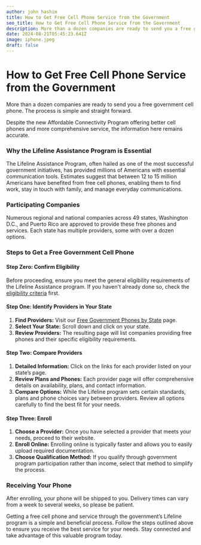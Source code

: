 ```yaml
---
author: john hashim
title: How to Get Free Cell Phone Service from the Government
seo_title: How to Get Free Cell Phone Service from the Government
description: More than a dozen companies are ready to send you a free government cell phone. The process is simple and straight forward. Despite the new Affordable Connectivity Program offering better cell phones and more comprehensive service, the information here remains accurate.
date: 2024-08-21T05:45:23.641Z
image: iphone.jpeg
draft: false
---
```


# How to Get Free Cell Phone Service from the Government

More than a dozen companies are ready to send you a free government cell phone. The process is simple and straight forward.

Despite the new Affordable Connectivity Program offering better cell phones and more comprehensive service, the information here remains accurate.

### Why the Lifeline Assistance Program is Essential

The Lifeline Assistance Program, often hailed as one of the most successful government initiatives, has provided millions of Americans with essential communication tools. Estimates suggest that between 12 to 15 million Americans have benefited from free cell phones, enabling them to find work, stay in touch with family, and manage everyday communications.

### Participating Companies

Numerous regional and national companies across 49 states, Washington D.C., and Puerto Rico are approved to provide these free phones and services. Each state has multiple providers, some with over a dozen options.

### Steps to Get a Free Government Cell Phone

#### Step Zero: Confirm Eligibility

Before proceeding, ensure you meet the general eligibility requirements of the Lifeline Assistance program. If you haven't already done so, check the [eligibility criteria](https://acp.sengov.com/state/California) first.

#### Step One: Identify Providers in Your State

1. **Find Providers:** Visit our [Free Government Phones by State](https://acp.sengov.com/) page.
2. **Select Your State:** Scroll down and click on your state.
3. **Review Providers:** The resulting page will list companies providing free phones and their specific eligibility requirements.

#### Step Two: Compare Providers

1. **Detailed Information:** Click on the links for each provider listed on your state’s page.
2. **Review Plans and Phones:** Each provider page will offer comprehensive details on availability, plans, and contact information.
3. **Compare Options:** While the Lifeline program sets certain standards, plans and phone choices vary between providers. Review all options carefully to find the best fit for your needs.

#### Step Three: Enroll

1. **Choose a Provider:** Once you have selected a provider that meets your needs, proceed to their website.
2. **Enroll Online:** Enrolling online is typically faster and allows you to easily upload required documentation.
3. **Choose Qualification Method:** If you qualify through government program participation rather than income, select that method to simplify the process.

### Receiving Your Phone

After enrolling, your phone will be shipped to you. Delivery times can vary from a week to several weeks, so please be patient.

Getting a free cell phone and service through the government’s Lifeline program is a simple and beneficial process. Follow the steps outlined above to ensure you receive the best service for your needs. Stay connected and take advantage of this valuable program today.